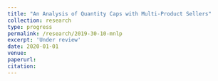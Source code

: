 ```yaml
---
title: "An Analysis of Quantity Caps with Multi-Product Sellers"
collection: research
type: progress
permalink: /research/2019-30-10-mnlp
excerpt: 'Under review'
date: 2020-01-01
venue: 
paperurl:
citation: 
---
```


